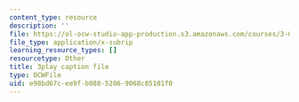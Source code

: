 ```yaml
---
content_type: resource
description: ''
file: https://ol-ocw-studio-app-production.s3.amazonaws.com/courses/3-091sc-introduction-to-solid-state-chemistry-fall-2010/e98bd67cee9fb08052069068c85101f0_kZJgJCxcHZE.srt
file_type: application/x-subrip
learning_resource_types: []
resourcetype: Other
title: 3play caption file
type: OCWFile
uid: e98bd67c-ee9f-b080-5206-9068c85101f0
---
```

